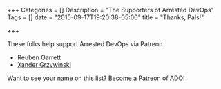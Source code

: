 +++
Categories = []
Description = "The Supporters of Arrested DevOps"
Tags = []
date = "2015-09-17T19:20:38-05:00"
title = "Thanks, Pals!"

+++

These folks help support Arrested DevOps via Patreon.

- Reuben Garrett
- [Xander Grzywinski](https://twitter.com/XanderGrzy)

Want to see your name on this list? [Become a Patreon](https://www.patreon.com/arresteddevops) of ADO!

